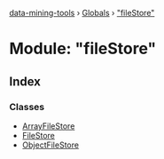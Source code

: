 [data-mining-tools](../README.md) › [Globals](../globals.md) › ["fileStore"](_filestore_.md)

# Module: "fileStore"

## Index

### Classes

* [ArrayFileStore](../classes/_filestore_.arrayfilestore.md)
* [FileStore](../classes/_filestore_.filestore.md)
* [ObjectFileStore](../classes/_filestore_.objectfilestore.md)
